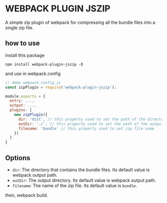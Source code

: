 <!--
 * @Author: WeijianXu weijian.xu@unidt.com
 * @Date: 2024-04-22 11:47:47
 * @LastEditors: WeijianXu weijian.xu@unidt.com
 * @LastEditTime: 2024-04-22 14:10:20
 * @FilePath: \output-verbatimd:\app\me\webpack-plugin-jszip\README.md
 * @Description: 这是默认设置,请设置`customMade`, 打开koroFileHeader查看配置 进行设置: https://github.com/OBKoro1/koro1FileHeader/wiki/%E9%85%8D%E7%BD%AE
-->

# WEBPACK PLUGIN JSZIP
A simple zip plugin of webpack for compressing all the bundle files into a single zip file.

## how to use
install this package
```
npm install webpack-plugin-jszip -D
```

and use in webpack.config
```JavaScript
// demo webpack.config.js
const zipPlugin = require('webpack-plugin-jszip');

module.exports = {
  entry: ...,
  output: ...,
  plugins: [
    new zipPlugin({
      dir: 'dist', // this property used to set the path of the directory that contains the bundle files.
      outDir: './', // this property used to set the path of the output directory
      filename: 'bundle' // this property used to set zip file name
    })
  ]
}
```

## Options

- `dir`: The directory that contains the bundle files. Its default value is webpack output path.
- `outDir`: The output directory. Its default value is webpack output path.
- `filename`: The name of the zip file. Its default value is `bundle`.

then, webpack build.
